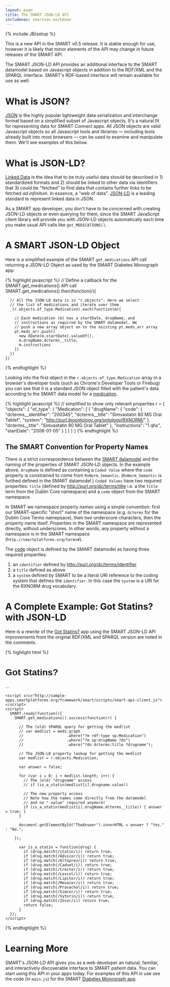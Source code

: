 ```yaml
---
layout: page
title: The SMART JSON-LD API
includenav: smartnav.markdown
---
```


{% include JB/setup %}

<div id="toc"></div>

<div class='simple_box'>
  This is a new API in the SMART v0.5 release. It is stable enough for
  use, however it is likely that minor elements of the API may change in
  future releases of the SMART API.
</div>

The SMART JSON-LD API provides an additional interface to the SMART datamodel
based on Javascript objects in addition to the RDF/XML and the SPARQL
interface. SMART's RDF-based interface will remain available for use as well.


# What is JSON?

[JSON][foo] is the highly popular lightweight data serialization and
interchange format based on a simplified subset of Javascript objects.  It's a
natural fit for representing data for SMART Connect apps. All JSON objects are
valid Javascript objects so all Javascript tools and libraries &mdash;
including tools already built into most browsers &mdash; can be used to examine
and manipulate them. We'll see examples of this below.

[foo]: http://json.org


# What is JSON-LD?

[Linked Data][] is the idea that to be truly useful data should be
described in 1) standardized formats and 2) should be linked to other
data via identifiers that 3) could be "fetched" to find data that contains
further links to be fetched _ad infinitum_. In essence, a "web of data".
[JSON-LD][] is a leading standard to represent linked data in JSON.

As a SMART app developer, you don't have to be concerned with creating
JSON-LD objects or even querying for them, since the SMART JavaScript
client library will provide you with JSON-LD objects automatically
each time you make usual API calls like `get_MEDICATIONS()`.

[Linked Data]: http://en.wikipedia.org/wiki/Linked_data
[JSON-LD]:     http://json-ld.org


# A SMART JSON-LD Object

Here is a simplified example of the SMART `get_medications` API call
returning a JSON-LD Object as used by the SMART Diabetes Monograph app:

{% highlight javascript %}
    // Define a callback for the SMART.get_medications() API call
    SMART.get_medications().then(function(r){

      // All the JSON-LD data is in "r.objects". Here we select
      // the list of medications and iterate over them
      _(r.objects.of_type.Medication).each(function(m){

        // Each medication (m) has a startDate, drugName, and
        // instructions as required by the SMART datamodel. We
        // push a new array object on to the existing pt.meds_arr array
        pt.meds_arr.push([
          new XDate(m.startDate).valueOf(),
          m.drugName.dcterms__title,
          m.instructions
        ])
      })
    })
{% endhighlight %}

Looking into the first object in the `r.objects.of_type.Medication` array in a
browser's developer tools (such as Chrome's Developer Tools or Firebug) you can
see that it is a standard JSON object filled with the patient's data according
to the SMART data model for a [medication][].

[medication]: http://dev.smartplatforms.org/reference/data_model/#Medication

{% highlight javascript %}
    // simplified to show only relevant properties
    r = {
      "objects": {
        "of_type": {
          "Medication": [
            {
              "drugName": {
                "code": {
                  "dcterms__identifier": "200345",
                  "dcterms__title": "Simvastatin 80 MG Oral Tablet",
                  "system": "http://purl.bioontology.org/ontology/RXNORM/"
                },
                "dcterms__title": "Simvastatin 80 MG Oral Tablet"
              },
              "instructions": "1 qhs",
              "startDate": "2008-01-05"
            }
          ]
        }
      }
    }
{% endhighlight %}

## The SMART Convention for Property Names

There is a strict correspondence between the [SMART datamodel][] and the
naming of the properties of SMART JSON-LD objects. In the example above,
`drugName` is defined as containing a `Coded Value` where the `code`
property is constrained to come from `RxNorm_Semantic`. (`RxNorm_Semantic`
is furthed defined in the SMART datamodel.) `Coded Values` have two required
properties: `title` (defined by http://purl.org/dc/terms/title i.e. a the
`title` term from the Dublin Core namespace) and a `code` object from the SMART
namespace.

[SMART datamodel]: http://dev.smartplatforms.org/reference/data_model/

In SMART we namespace property names using a simple convention: first our
SMART-specific "short" name of the namespace (e.g. `dcterms`
for the Dublin Core Terms namepsace), then _two_ underscore characters,
then the property name itself. Properties in the SMART namespace are
represented directly, without underscores.  In other words, any property
without a namespace is in the SMART namespace (`http://smartplatforms.org/terms#`).

The [code][] object is defined by the SMART datamodel as having three
required properties:

1. an `identifier` defined by <http://purl.org/dc/terms/identifier>
2. a `title` defined as above
3. a `system` defined by SMART to be a literal URI reference to the
   coding system that defines the `identifier`. In this case the
   `system` is a URI for the RXNORM drug vocabulary.

[code]: http://dev.smartplatforms.org/reference/data_model/#Code


# A Complete Example: Got Statins? with JSON-LD

Here is a rewrite of the [Got Statins?][] app using the SMART JSON-LD API
improvements from the original RDF/XML and SPARQL version are noted in
the comments.

{% highlight html %}
<!DOCTYPE html>
<html>
  <head>
    <title>Got Statins?</title>
  </head>
  <body>
    <h1 style="font-family: Arial, sans-serif;">Got Statins?</h1>
    <a id="TheAnswer">...</a>

    <script src="http://sample-apps.smartplatforms.org/framework/smart/scripts/smart-api-client.js"></script>
    <script>
      SMART.ready(function(){
        SMART.get_medications().success(function(r) {

          // The (old) SPARQL query for getting the medlist
          // var medlist = meds.graph
          //                   .where("?m rdf:type sp:Medication")
          //                   .where("?m sp:drugName ?dn")
          //                   .where("?dn dcterms:title ?drugname");

          // The JSON-LD property lookup for getting the medlist
          var medlist = r.objects.Medication;

          var answer = false;

          for (var i = 0; i < medlist.length; i++) {
            // The (old) "drugname" access
            // if (is_a_statin(medlist[i].drugname.value))

            // The new property access
            // Note how the names come directly from the datamodel
            // and no ".value" required anymore!
            if (is_a_statin(medlist[i].drugName.dcterms__title)) { answer = true; }
          }

          document.getElementById("TheAnswer").innerHTML = answer ? "Yes." : "No.";

        });

          var is_a_statin = function(drug) {
            if (drug.match(/statin/i)) return true;
            if (drug.match(/Advicor/i)) return true;
            if (drug.match(/Altoprev/i)) return true;
            if (drug.match(/Caduet/i)) return true;
            if (drug.match(/Crestor/i)) return true;
            if (drug.match(/Lescol/i)) return true;
            if (drug.match(/Lipitor/i)) return true;
            if (drug.match(/Mevacor/i)) return true;
            if (drug.match(/Pravachol/i)) return true;
            if (drug.match(/Simcor/i)) return true;
            if (drug.match(/Vytorin/i)) return true;
            if (drug.match(/Zocor/i)) return true;
            return false;
          }
      });
    </script>
  </body>
</html>
{% endhighlight %}

[Got Statins?]: /howto/got_statins


# Learning More

SMART's JSON-LD API gives you as a web developer an natural, familiar,
and interactively discoverable interface to SMART patient data. You can
start using this API in your apps today. For examples of this API in use
see the code (in `main.js`) for the SMART [Diabetes Monograph app][].

[Diabetes Monograph app]: https://github.com/chb/smart_sample_apps/tree/master/static/framework/dm_monograph/js/main.js
